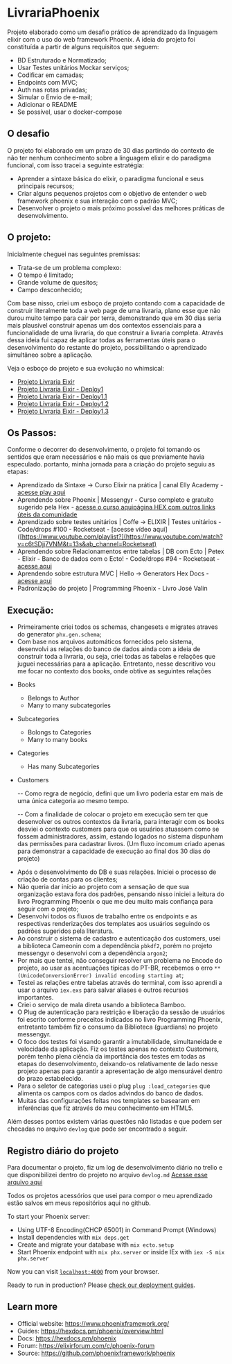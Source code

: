 # LivrariaPhoenix

Projeto elaborado como um desafio prático de aprendizado da linguagem elixir com o uso do web framework Phoenix. A ideia do projeto foi constituída a partir de alguns requisitos que seguem:
 * BD Estruturado e Normatizado;
 * Usar Testes unitários Mockar serviços;
 * Codificar em camadas;
 * Endpoints com MVC;
 * Auth nas rotas privadas;
 * Simular o Envio de e-mail;
 * Adicionar o README
 * Se possível, usar o docker-compose

## O desafio
 O projeto foi elaborado em um prazo de 30 dias partindo do contexto de não ter nenhum conhecimento sobre a linguagem elixir e do paradigma funcional, com isso tracei a seguinte estratégia:  
 - Aprender a sintaxe básica do elixir, o paradigma funcional e seus principais recursos;
 - Criar alguns pequenos projetos com o objetivo de entender o web framework phoenix e sua interação com o padrão MVC;
 - Desenvolver o projeto o mais próximo possível das melhores práticas de desenvolvimento.

## O projeto:

 Inicialmente cheguei nas seguintes premissas:
 - Trata-se de um problema complexo:
 - O tempo é limitado;
 - Grande volume de quesitos;
 - Campo desconhecido;
 
 Com base nisso, criei um esboço de projeto contando com a capacidade de construir literalmente toda a web page de uma livraria, plano esse que não durou muito tempo para cair por terra, demonstrando que em 30 dias seria mais plausível construir apenas um dos contextos essenciais para a funcionalidade de uma livraria, do que construir a livraria completa. Através dessa ideia fui capaz de aplicar todas as ferramentas	 úteis para o desenvolvimento do restante do projeto, possibilitando o aprendizado simultâneo sobre a aplicação.

Veja o esboço do projeto e sua evolução no whimsical:
  - [Projeto Livraria Eixir](https://whimsical.com/projeto-livraria-eixir-BkMV1bxxifBFeSZFxnzQXA)
  - [Projeto Livraria Eixir - Deploy1](https://whimsical.com/projeto-livraria-eixir-deploy1-Fsfmy56tmmt64tvZiSi51G)
  - [Projeto Livraria Eixir - Deploy1.1](https://whimsical.com/projeto-livraria-eixir-deploy1-1-QFhfaTEVutSU67AcKuS7a9)
  - [Projeto Livraria Eixir - Deploy1.2](https://whimsical.com/projeto-livraria-eixir-deploy1-2-PPx6EQLNjW4KUKZQz4thXp)
  - [Projeto Livraria Eixir - Deploy1.3](https://whimsical.com/projeto-livraria-eixir-deploy1-3-MURKvbCVxLYArNUAsn5Sxr)

## Os Passos: 
 Conforme o decorrer do desenvolvimento, o projeto foi tomando os sentidos que eram necessários e não mais os que previamente havia especulado. portanto, minha jornada para a criação do projeto seguiu as etapas:
  - Aprendizado da Sintaxe -> Curso Elixir na prática | canal Elly Academy - [acesse play aqui](https://www.youtube.com/playlist?list=PLydk1OOOmzo8VBeU334j4R4WvSByRNpXR)
  - Aprendendo sobre Phoenix | Messengyr - Curso completo e gratuíto sugerido pela Hex - [acesse o curso aqui](https://hexdocs.pm/phoenix/community.html#screencasts-courses)[página HEX com outros links úteis da comunidade](https://hexdocs.pm/phoenix/community.html#screencasts-courses)
  - Aprendizado sobre testes unitários | Coffe -> ELIXIR | Testes unitários - Code/drops #100 - Rocketseat - [acesse vídeo aqui]([https://www.youtube.com/playlist?](https://www.youtube.com/watch?v=c6tSDjj7VNM&t=13s&ab_channel=Rocketseat)
  - Aprendendo sobre Relacionamentos entre tabelas | DB com Ecto | Petex - Elixir - Banco de dados com o Ecto! - Code/drops #94 - Rocketseat - [acesse aqui](https://www.youtube.com/watch?v=tjvwsxjvBwY&ab_channel=Rocketseat)
  - Aprendendo sobre estrutura MVC | Hello -> Generators Hex Docs - [acesse aqui](https://hexdocs.pm/phoenix/views.html)
  - Padronização do projeto | Programming Phoenix - Livro José Valin
 
 
## Execução:
 - Primeiramente criei todos os schemas, changesets e migrates atraves do generator `phx.gen.schema`;
 - Com base nos arquivos automáticos fornecidos pelo sistema, desenvolvi as relações do banco de dados ainda com a ideia de construir toda a livraria, ou seja, criei todas as tabelas e relações que juguei necessárias para a aplicação. Entretanto, nesse descritivo vou me focar no contexto dos books, onde obtive as seguintes relações
 
 * Books
   - Belongs to Author
   - Many to many subcategories
 * Subcategories
   - Bolongs to Categories
   - Many to many books
 * Categories
   - Has many Subcategories
 * Customers

    -- Como regra de negócio, defini que um livro poderia estar em mais de uma única categoria ao mesmo tempo.
    
    -- Com a finalidade de colocar o projeto em execução sem ter que desenvolver os outros contextos da livraria, para interagir com os books desviei o contexto customers para que os usuários atuassem como se fossem administradores, assim, estando logados no sistema dispunham das permissões para cadastrar livros. (Um fluxo incomum criado apenas para demonstrar a capacidade de execução ao final dos 30 dias do projeto) 

 - Após o desenvolvimento do DB e suas relações. Iniciei o processo de criação de contas para os clientes;
 - Não queria dar início ao projeto com a sensação de que sua organização estava fora dos padrões, pensando nisso iniciei a leitura do livro Programming Phoenix o que me deu muito mais confiança para seguir com o projeto;
 - Desenvolvi todos os fluxos de trabalho entre os endpoints e as respectivas renderizações dos templates aos usuários seguindo os padrões sugeridos pela literatura.
 - Ao construir o sistema de cadastro e autenticação dos customers, usei a biblioteca Cameonin com a dependência `pbkdf2`, porém no projeto messengyr o desenvolvi com a dependência `argon2`;
 -  Por mais que tentei, não conseguir resolver um problema no Encode do projeto, ao usar as acentuações típicas do PT-BR, recebemos o erro `** (UnicodeConversionError) invalid encoding starting at`;
 - Testei as relações entre tabelas através do terminal, com isso aprendi a usar o arquivo `iex.exs` para salvar aliases e outros recursos importantes.
 - Criei o serviço de mala direta usando a biblioteca Bamboo.
 - O Plug de autenticação para restrição e liberação da sessão de usuários foi escrito conforme preceitos indicados no livro Programming Phoenix, entretanto também fiz o consumo da Biblioteca (guardians) no projeto messengyr.
 - O foco dos testes foi visando garantir a imutabilidade, simultaneidade e velocidade da aplicação. Fiz os testes apenas no contexto Customers, porém tenho plena ciência da importância dos testes em todas as etapas do desenvolvimento, deixando-os relativamente de lado nesse projeto apenas para garantir a apresentação de algo mensurável dentro do prazo estabelecido.
 - Para o seletor de categorias usei o plug `plug :load_categories` que alimenta os campos com os dados advindos do banco de dados.
 - Muitas das configurações feitas nos templates se basearam em inferências que fiz através do meu conhecimento em HTML5.

 Além desses pontos existem várias questões não listadas e que podem ser checadas no arquivo `devlog` que pode ser encontrado a seguir.


## Registro diário do projeto
 Para documentar o projeto, fiz um log de desenvolvimento diário no trello e que disponibilizei dentro do projeto no arquivo `devlog.md`
 [Acesse esse arquivo aqui](https://github.com/rolphmc/livraria-phoenix/blob/main/devlog.md)

 Todos os projetos acessórios que usei para compor o meu aprendizado estão salvos em meus repositórios aqui no github.


To start your Phoenix server:

  * Using UTF-8 Encoding(CHCP 65001) in Command Prompt (Windows)
  * Install dependencies with `mix deps.get`
  * Create and migrate your database with `mix ecto.setup`
  * Start Phoenix endpoint with `mix phx.server` or inside IEx with `iex -S mix phx.server`

Now you can visit [`localhost:4000`](http://localhost:4000) from your browser.

Ready to run in production? Please [check our deployment guides](https://hexdocs.pm/phoenix/deployment.html).

## Learn more

  * Official website: https://www.phoenixframework.org/
  * Guides: https://hexdocs.pm/phoenix/overview.html
  * Docs: https://hexdocs.pm/phoenix
  * Forum: https://elixirforum.com/c/phoenix-forum
  * Source: https://github.com/phoenixframework/phoenix
